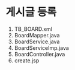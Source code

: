 # 게시글 등록

1. TB_BOARD.xml
2. BoardMapper.java
4. BoardService.java
5. BoardServiceImp.java
6. BoardController.java
7. create.jsp